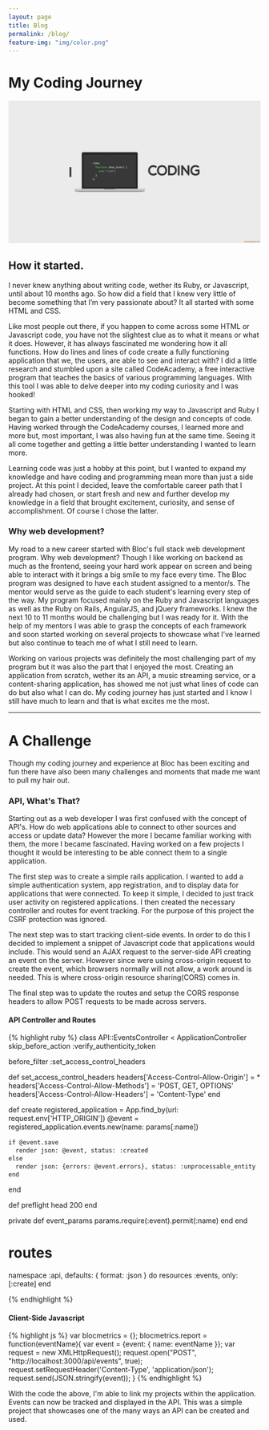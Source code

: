 ```yaml
---
layout: page
title: Blog
permalink: /blog/
feature-img: "img/color.png"
---
```

<h1 class="blog-title-one"> My Coding Journey </h1>

![](/img/coding.jpg)

## How it started.

I never knew anything about writing code, wether its Ruby, or Javascript, until about 10 months ago. So how did a field that I knew very little of become something that I’m very passionate about?  It all started with some HTML and CSS.  

Like most people out there, if you happen to come across some HTML or Javascript code, you have not the slightest clue as to what it means or what it does. However, it has always fascinated me wondering how it all functions. How do lines and lines of code create a fully functioning application that we, the users, are able to see and interact with? I did a little research and stumbled upon a site called CodeAcademy, a free interactive program that teaches the basics of various programming languages. With this tool I was able to delve deeper into my coding curiosity and I was hooked!

Starting with HTML and CSS, then working my way to Javascript and Ruby I began to gain a better understanding of the design and concepts of code. Having worked through the CodeAcademy courses, I learned more and more but, most important, I was also having fun at the same time. Seeing it all come together and getting a little better understanding I wanted to learn more.  

Learning code was just a hobby at this point, but I wanted to expand my knowledge and have coding and programming mean more than just a side project. At this point I decided, leave the comfortable career path that I already had chosen, or start fresh and new and further develop my knowledge in a field that brought excitement, curiosity, and sense of accomplishment. Of course I chose the latter.

### Why web development?

My road to a new career started with Bloc's full stack web development program. Why web development? Though I like working on backend as much as the frontend, seeing your hard work appear on screen and being able to interact with it brings a big smile to my face every time. The Bloc program was designed to have each student assigned to a mentor/s.  The mentor would serve as the guide to each student's learning every step of the way. My program focused mainly on the Ruby and Javascript languages as well as the Ruby on Rails, AngularJS, and jQuery frameworks. I knew the next 10 to 11 months would be challenging but I was ready for it. With the help of my mentors I was able to grasp the concepts of each framework and soon started working on several projects to showcase what I’ve learned but also continue to teach me of what I still need to learn.  

Working on various projects was definitely the most challenging part of my program but it was also the part that I enjoyed the most. Creating an application from scratch, wether its an API, a music streaming service, or a content-sharing application, has showed me not just what lines of code can do but also what I can do. My coding journey has just started and I know I still have much to learn and that is what excites me the most.

---

<h1 class="blog-title"> A Challenge </h1>

Though my coding journey and experience at Bloc has been exciting and fun there have also been many challenges and moments that made me want to pull my hair out.

### API, What's That?

Starting out as a web developer I was first confused with the concept of API's. How do web applications able to connect to other sources and access or update data? However the more I became familiar working with them, the more I became fascinated. Having worked on a few projects I thought it would be interesting to be able connect them to a single application.  

The first step was to create a simple rails application. I wanted to add a simple authentication system, app registration, and to display data for applications that were connected. To keep it simple, I decided to just track user activity on registered applications. I then created the necessary controller and routes for event tracking. For the purpose of this project the CSRF protection was ignored.

The next step was to start tracking client-side events. In order to do this I decided to implement a snippet of Javascript code that applications would include. This would send an AJAX request to the server-side API creating an event on the server. However since were using cross-origin request to create the event, which browsers normally will not allow, a work around is needed. This is where cross-origin resource sharing(CORS) comes in.

The final step was to update the routes and setup the CORS response headers to allow POST requests to be made across servers.

#### API Controller and Routes
{% highlight ruby %}
class API::EventsController < ApplicationController
  skip_before_action :verify_authenticity_token

  before_filter :set_access_control_headers

  def set_access_control_headers
    headers['Access-Control-Allow-Origin'] = *
    headers['Access-Control-Allow-Methods'] = 'POST, GET, OPTIONS'
    headers['Access-Control-Allow-Headers'] = 'Content-Type'
  end

  def create
    registered_application = App.find_by(url: request.env['HTTP_ORIGIN'])
    @event = registered_application.events.new(name: params[:name])

    if @event.save
      render json: @event, status: :created
    else
      render json: {errors: @event.errors}, status: :unprocessable_entity
    end
  end

  def preflight
    head 200
  end

  private
  def event_params
    params.require(:event).permit(:name)
  end
end

# routes
  namespace :api, defaults: { format: :json } do
    resources :events, only: [:create]
  end

{% endhighlight %}

#### Client-Side Javascript

{% highlight js %}
var blocmetrics = {};
  blocmetrics.report = function(eventName){
   var event = {event: { name: eventName }};
   var request = new XMLHttpRequest();
   request.open("POST", "http://localhost:3000/api/events", true);
   request.setRequestHeader('Content-Type', 'application/json');
   request.send(JSON.stringify(event));
}
{% endhighlight %}

With the code the above, I'm able to link my projects within the application. Events can now be tracked and displayed in the API. This was a simple project that showcases one of the many ways an API can be created and used.  

<div class="border"></div>
